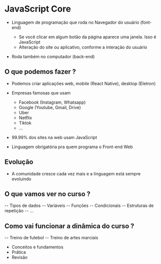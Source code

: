 # JavaScript Core

* Linguagem de programação que roda no Navegador do usuário (font-end)
    * Se você clicar em algum botão da página aparece uma janela. Isso é JavaScript
    * Alteração do site ou aplicativo, conforme a interação do usuário

* Roda também no computador (back-end)

## O que podemos fazer ?

* Podemos criar aplicações web, mobile (React Native), desktop (Eletron)
* Empresas famosas que usam
    * Facebook (Instagram, Whatsapp)
    * Google (Youtube, Gmail, Drive)
    * Uber
    * Netflix
    * Tiktok
    * ...

* 99.99% dos sites na web usam JavaScript
* Linguagem obrigatória pra quem programa o Front-end Web

## Evolução

* A comunidade cresce cada vez mais e a linguagem está sempre evoluindo

## O que vamos ver no curso ?

-- Tipos de dados
-- Variáveis
-- Funções
-- Condicionais
-- Estruturas de repetição
-- ...

## Como vai funcionar a dinâmica do curso ?

-- Treino de futebol
-- Treino de artes marciais

* Conceitos e fundamentos
* Prática
* Revisão